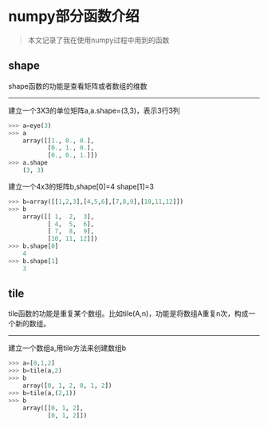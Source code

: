 
# numpy部分函数介绍
> 本文记录了我在使用numpy过程中用到的函数

## shape
shape函数的功能是查看矩阵或者数组的维数
***

建立一个3X3的单位矩阵a,a.shape=(3,3)，表示3行3列


```python
>>> a=eye(3)
>>> a
    array([[1., 0., 0.],
           [0., 1., 0.],
           [0., 0., 1.]])
>>> a.shape
    (3, 3)
```
建立一个4x3的矩阵b,shape[0]=4 shape[1]=3 


```python
>>> b=array([[1,2,3],[4,5,6],[7,8,9],[10,11,12]])
>>> b
    array([[ 1,  2,  3],
           [ 4,  5,  6],
           [ 7,  8,  9],
           [10, 11, 12]])
>>> b.shape[0]
    4
>>> b.shape[1]
    3
```


## tile
tile函数的功能是重复某个数组。比如tile(A,n)，功能是将数组A重复n次，构成一个新的数组。
***

建立一个数组a,用tile方法来创建数组b


```python
>>> a=[0,1,2]
>>> b=tile(a,2)
>>> b
    array([0, 1, 2, 0, 1, 2])
>>> b=tile(a,(2,1))
>>> b
    array([[0, 1, 2],
           [0, 1, 2]])
```
